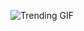 
<!-- GIF_SECTION -->
![Trending GIF](https://media3.giphy.com/media/v1.Y2lkPThiYjIxNzcyeWZiODIyd2t6ZzdoanA2eHp5ZmZxN3p5NGl1cWh4aDRreXpjZjlxciZlcD12MV9naWZzX3NlYXJjaCZjdD1n/YYKoJL28YtscdUTGWA/giphy.gif)
<!-- END_GIF_SECTION -->
